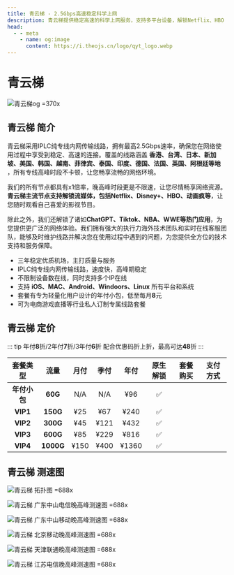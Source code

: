 ```yaml
---
title: 青云梯 - 2.5Gbps高速稳定科学上网
description: 青云梯提供稳定高速的科学上网服务，支持多平台设备，解锁Netflix、HBO Max、Disney+等全球流媒体，拥有多个全球节点，特别适用于出国访问和流媒体加速。
head:
  - - meta
    - name: og:image
      content: https://i.theojs.cn/logo/qyt_logo.webp
---
```


# 青云梯

![青云梯og =370x](https://i.theojs.cn/logo/qyt_logo.webp '青云梯')

<!-- :::tip 青云梯 618大促活动开启!

- 月/季/半年付 85折 , 优惠码：**`wuyi85`**
- 年付8折（站内折上折，高达64折 ）优惠码：**`wuyi80`**
- 商店里显示的3年价格已经有6折了，再用年付优惠码购买3年套餐相当于48折了，超级给力

**特别注意: 青云梯年付小包不支持**

:::

<Links
  :items="[
    {
      name: '青云梯 618大促活动开启!',
      desc: '活动时间：即日起至2025年06月30日23点59分',
      link: 'https://itheo.top/qyt',
      rel: 'sponsored',
      image: { src: 'https://i.theojs.cn/logo/qyt.webp', alt: '青云梯logo' }
    }
  ]"
/> -->

## 青云梯 简介 <Pill name="青云梯官网" link="https://itheo.top/qyt" image="https://i.theojs.cn/logo/qyt.webp" alt="青云梯logo" rel="sponsored"/>

青云梯采用IPLC纯专线内网传输线路，拥有最高2.5Gbps速率，确保您在网络使用过程中享受到稳定、高速的连接。覆盖的线路涵盖 **香港、台湾、日本、新加坡、美国、韩国、越南、菲律宾、泰国、印度、德国、法国、英国、阿根廷等地** ，所有专线高峰时段不卡顿，让您畅享流畅的网络环境。

我们的所有节点都具有x1倍率，晚高峰时段更是不限速，让您尽情畅享网络资源。**青云梯主流节点支持解锁流媒体，包括Netflix、Disney+、HBO、动画疯等**，让您随时观看自己喜爱的影视节目。

除此之外，我们还解锁了诸如**ChatGPT、Tiktok、NBA、WWE等热门应用**，为您提供更广泛的网络体验。我们拥有强大的执行力海外技术团队和实时在线客服团队，能够及时维护线路并解决您在使用过程中遇到的问题，为您提供全方位的技术支持和服务保障。

- 三年稳定优质机场，主打质量与服务
- IPLC纯专线内网传输线路，速度快，高峰期稳定
- 不限制设备数在线，同时支持多个IP在线
- 支持 **iOS、MAC、Android、Windoors、Linux** 所有平台和系统
- 套餐有专为轻量化用户设计的年付小包，低至每月**8**元
- 可为电商游戏直播等行业私人订制专属线路套餐

## 青云梯 定价

::: tip
年付**8**折/2年付**7**折/3年付**6**折 配合优惠码折上折，最高可达**48**折
:::

|   套餐类型   |   流量    | 月付 | 季付 | 年付  | 原生解锁 |                               套餐购买                                |                                       支付方式                                       |
| :----------: | :-------: | :--: | :--: | :---: | :------: | :-------------------------------------------------------------------: | :----------------------------------------------------------------------------------: |
| **年付小包** |  **60G**  | N/A  | N/A  |  ¥96  |    ✅    | <Pill name="立即购买" link="https://itheo.top/qyt" rel="sponsored" /> | <iconify-icon icon="bi:alipay" style="color: #1677FF;font-size:24px"></iconify-icon> |
|   **VIP1**   | **150G**  | ¥25  | ¥67  | ¥240  |    ✅    | <Pill name="立即购买" link="https://itheo.top/qyt" rel="sponsored" /> | <iconify-icon icon="bi:alipay" style="color: #1677FF;font-size:24px"></iconify-icon> |
|   **VIP2**   | **300G**  | ¥45  | ¥121 | ¥432  |    ✅    | <Pill name="立即购买" link="https://itheo.top/qyt" rel="sponsored" /> | <iconify-icon icon="bi:alipay" style="color: #1677FF;font-size:24px"></iconify-icon> |
|   **VIP3**   | **600G**  | ¥85  | ¥229 | ¥816  |    ✅    | <Pill name="立即购买" link="https://itheo.top/qyt" rel="sponsored" /> | <iconify-icon icon="bi:alipay" style="color: #1677FF;font-size:24px"></iconify-icon> |
|   **VIP4**   | **1000G** | ¥150 | ¥400 | ¥1360 |    ✅    | <Pill name="立即购买" link="https://itheo.top/qyt" rel="sponsored" /> | <iconify-icon icon="bi:alipay" style="color: #1677FF;font-size:24px"></iconify-icon> |

## 青云梯 测速图

![青云梯 拓扑图 =688x](https://i.theojs.cn/airport/qyt_entrance.webp)

![青云梯 广东中山电信晚高峰测速图 =688x](https://i.theojs.cn/airport/qyt_telecom.webp)

![青云梯 广东中山移动晚高峰测速图 =688x](https://i.theojs.cn/airport/qyt.webp)

![青云梯 北京移动晚高峰测速图 =688x](https://i.theojs.cn/airport/qyt_mobile.webp)

![青云梯 天津联通晚高峰测速图 =688x](https://i.theojs.cn/airport/qyt_unicom.webp)

![青云梯 江苏电信晚高峰测速图 =688x](https://i.theojs.cn/airport/galaxy_jiangsu_telecom.webp)
